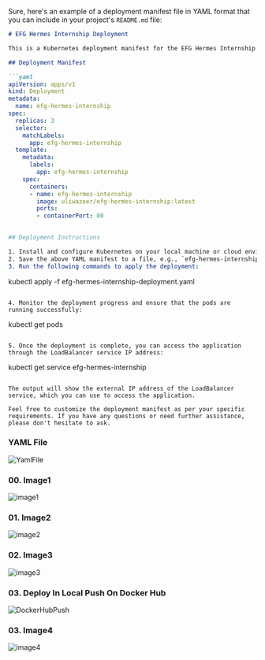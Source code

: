 Sure, here's an example of a deployment manifest file in YAML format that you can include in your project's `README.md` file:

```markdown
# EFG Hermes Internship Deployment

This is a Kubernetes deployment manifest for the EFG Hermes Internship project.

## Deployment Manifest

```yaml
apiVersion: apps/v1
kind: Deployment
metadata:
  name: efg-hermes-internship
spec:
  replicas: 3
  selector:
    matchLabels:
      app: efg-hermes-internship
  template:
    metadata:
      labels:
        app: efg-hermes-internship
    spec:
      containers:
      - name: efg-hermes-internship
        image: uliwazeer/efg-hermes-internship:latest
        ports:
        - containerPort: 80
        

## Deployment Instructions

1. Install and configure Kubernetes on your local machine or cloud environment.
2. Save the above YAML manifest to a file, e.g., `efg-hermes-internship-deployment.yaml`.
3. Run the following commands to apply the deployment:

   ```
   kubectl apply -f efg-hermes-internship-deployment.yaml
   ```

4. Monitor the deployment progress and ensure that the pods are running successfully:

   ```
   kubectl get pods
   ```

5. Once the deployment is complete, you can access the application through the LoadBalancer service IP address:

   ```
   kubectl get service efg-hermes-internship
   ```

   The output will show the external IP address of the LoadBalancer service, which you can use to access the application.

Feel free to customize the deployment manifest as per your specific requirements. If you have any questions or need further assistance, please don't hesitate to ask.
```

### YAML File
![YamlFile](https://github.com/user-attachments/assets/66d33d53-3c46-4a2b-b284-d803aff2535a)


### 00. Image1 
![image1](https://github.com/user-attachments/assets/29cb949b-2d86-45af-9c1d-0bd582f34512)

### 01. Image2
![image2](https://github.com/user-attachments/assets/297c3110-2c1d-4a55-ae9c-1e27f6f01d94)

### 02. Image3
![image3](https://github.com/user-attachments/assets/a4f16394-2517-4dd4-801e-c1ef4189b2a8)

### 03. Deploy In Local Push On Docker Hub
![DockerHubPush](https://github.com/user-attachments/assets/baebd087-5383-49b5-b48a-9747ed9feea9)




### 03. Image4
![image4](https://github.com/user-attachments/assets/0fe7d7ec-7007-46bb-9f82-3604ef70b54f)



